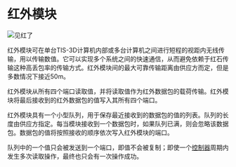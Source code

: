 # 红外模块
![见红了](item:tis3d:infrared_module)

红外模块可在单台TIS-3D计算机内部或多台计算机之间进行短程的视距内无线传输，用以传输数值。它可以实现多个系统之间的快速通信，从而避免依赖于红石传输这种高丢包率的传输方式。红外模块间的最大可靠传输距离由供应方而定，但是多数情况下接近50m。

红外模块从所有四个端口读取值，并将读取值作为红外数据包的载荷传输。红外模块将最后接收到的红外数据包的值写入其所有四个端口。

红外模块具有一个小型队列，用于保存最近接收到的数据包的值的列表。队列的长度由供应方指定。每当模块接收到一个数据包时，如果队列已满，则会忽略该数据包。数据包的值将按照接收的顺序依次写入红外模块的端口。

队列中的一个值只会被发送到一个端口，即值不会被复制；即使一个[控制器](../block/controller.md)周期内发生多次读取操作，最终也只会有一次操作成功。
